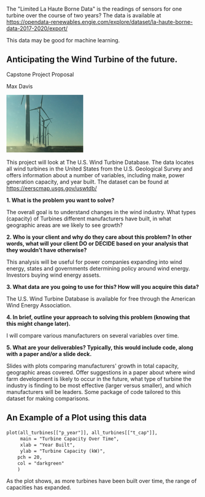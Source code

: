 
The "Limited La Haute Borne Data" is the readings of sensors for one turbine over the course of two years? The data is available at
<https://opendata-renewables.engie.com/explore/dataset/la-haute-borne-data-2017-2020/export/>

This data may be good for machine learning.




## Anticipating the Wind Turbine of the future. 
Capstone Project Proposal

Max Davis

<img src="images/IMG_0686.JPG" width="200" height="150">

  
  
  This project will look at The U.S. Wind Turbine Database. The data locates all wind turbines in the United States from the U.S. Geological Survey and offers information about a number of variables, including make, power generation capacity, and year built. The dataset can be found at <https://eerscmap.usgs.gov/uswtdb/>

__1. What is the problem you want to solve?__

  The overall goal is to understand changes in the wind industry. What types (capacity) of Turbines different manufacturers have built, in what geographic areas are we likely to see growth?
  
__2. Who is your client and why do they care about this problem? In other words, what will your client DO or DECIDE based on your analysis that they wouldn’t have otherwise?__

  This analysis will be useful for power companies expanding into wind energy, states and governments determining policy around wind energy. Investors buying wind energy assets.

__3. What data are you going to use for this? How will you acquire this data?__

  The U.S. Wind Turbine Database is available for free through the American Wind Energy Association.

__4. In brief, outline your approach to solving this problem (knowing that this might change later).__

  I will compare various manufacturers on several variables over time.

__5. What are your deliverables? Typically, this would include code, along with a paper and/or a slide deck.__

  Slides with plots comparing manufacturers' growth in total capacity, geographic areas covered. Offer suggestions in a paper about where wind farm development is likely to occur in the future, what type of turbine the industry is finding to be most effective (larger versus smaller), and which manufacturers will be leaders. Some package of code tailored to this dataset for making comparisons.

## An Example of a Plot using this data


```{r all_turbines, echo=FALSE}
plot(all_turbines[["p_year"]], all_turbines[["t_cap"]], 
     main = "Turbine Capacity Over Time",
     xlab = "Year Built",
     ylab = "Turbine Capacity (kW)",
    pch = 20,
    col = "darkgreen"
    )
```


  As the plot shows, as more turbines have been built over time, the range of capacities has expanded.

